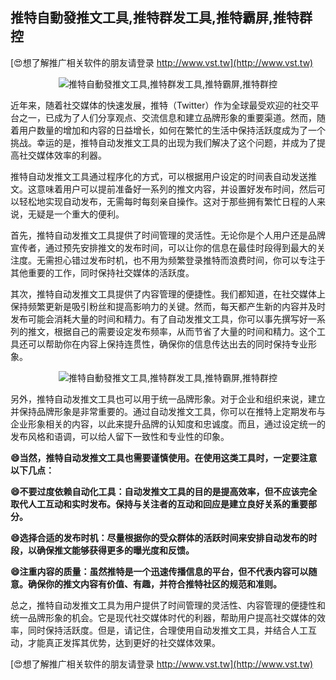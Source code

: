 ## **推特自動發推文工具,推特群发工具,推特霸屏,推特群控**

[😍想了解推广相关软件的朋友请登录 http://www.vst.tw](http://www.vst.tw)

 <center><img src="https://vst.tw/MP4/tuiguang/png/7.png" alt="推特自動發推文工具,推特群发工具,推特霸屏,推特群控"></center>

近年来，随着社交媒体的快速发展，推特（Twitter）作为全球最受欢迎的社交平台之一，已成为了人们分享观点、交流信息和建立品牌形象的重要渠道。然而，随着用户数量的增加和内容的日益增长，如何在繁忙的生活中保持活跃度成为了一个挑战。幸运的是，推特自动发推文工具的出现为我们解决了这个问题，并成为了提高社交媒体效率的利器。

推特自动发推文工具通过程序化的方式，可以根据用户设定的时间表自动发送推文。这意味着用户可以提前准备好一系列的推文内容，并设置好发布时间，然后可以轻松地实现自动发布，无需每时每刻亲自操作。这对于那些拥有繁忙日程的人来说，无疑是一个重大的便利。

首先，推特自动发推文工具提供了时间管理的灵活性。无论你是个人用户还是品牌宣传者，通过预先安排推文的发布时间，可以让你的信息在最佳时段得到最大的关注度。无需担心错过发布时机，也不用为频繁登录推特而浪费时间，你可以专注于其他重要的工作，同时保持社交媒体的活跃度。

其次，推特自动发推文工具提供了内容管理的便捷性。我们都知道，在社交媒体上保持频繁更新是吸引粉丝和提高影响力的关键。然而，每天都产生新的内容并及时发布可能会消耗大量的时间和精力。有了自动发推文工具，你可以事先撰写好一系列的推文，根据自己的需要设定发布频率，从而节省了大量的时间和精力。这个工具还可以帮助你在内容上保持连贯性，确保你的信息传达出去的同时保持专业形象。

 <center><img src="https://vst.tw/MP4/tuiguang/png/2.png" alt="推特自動發推文工具,推特群发工具,推特霸屏,推特群控"></center>

另外，推特自动发推文工具也可以用于统一品牌形象。对于企业和组织来说，建立并保持品牌形象是非常重要的。通过自动发推文工具，你可以在推特上定期发布与企业形象相关的内容，以此来提升品牌的认知度和忠诚度。而且，通过设定统一的发布风格和语调，可以给人留下一致性和专业性的印象。

**😄当然，推特自动发推文工具也需要谨慎使用。在使用这类工具时，一定要注意以下几点：**

**😄不要过度依赖自动化工具：自动发推文工具的目的是提高效率，但不应该完全取代人工互动和实时发布。保持与关注者的互动和回应是建立良好关系的重要部分。**

**😄选择合适的发布时机：尽量根据你的受众群体的活跃时间来安排自动发布的时段，以确保推文能够获得更多的曝光度和反馈。**

**😄注重内容的质量：虽然推特是一个迅速传播信息的平台，但不代表内容可以随意。确保你的推文内容有价值、有趣，并符合推特社区的规范和准则。**

总之，推特自动发推文工具为用户提供了时间管理的灵活性、内容管理的便捷性和统一品牌形象的机会。它是现代社交媒体时代的利器，帮助用户提高社交媒体的效率，同时保持活跃度。但是，请记住，合理使用自动发推文工具，并结合人工互动，才能真正发挥其优势，达到更好的社交媒体效果。

[😍想了解推广相关软件的朋友请登录 http://www.vst.tw](http://www.vst.tw)



